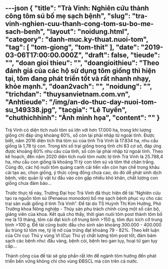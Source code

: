 ---json
{
    "title": "Trà Vinh: Nghiên cứu thành công tôm sú bố mẹ sạch bệnh",
    "slug": "tra-vinh-nghien-cuu-thanh-cong-tom-su-bo-me-sach-benh",
    "layout": "noidung.html",
    "category": "danh-muc.ky-thuat.nuoi-tom",
    "tag": [
        "tom-giong",
        "tom-thit"
    ],
    "date": "2019-03-06T17:00:00.000Z",
    "draft": false,
    "tieude": "",
    "doan gioi thieu": "",
    "doangioithieu": "Theo đánh giá của các hộ sử dụng tôm giống thì hiện tại, tôm đang phát triển tốt và rất nhanh nhạy, khỏe mạnh.",
    "doan2vach": "",
    "noidung": "",
    "trichdan": "thuysanvietnam.com.vn",
    "Anhtieude": "/img/an-do-thuc-day-nuoi-tom-su_149338.jpg",
    "tacgia": "Lê Tuyến",
    "chuthichhinh": "Ảnh minh họa",
    "__content__": ""
}
---
<p>Tr&agrave; Vinh c&oacute; diện t&iacute;ch nu&ocirc;i t&ocirc;m s&uacute; lớn với hơn 17.000 ha, trong khi lượng giống chỉ đ&aacute;p ứng khoảng 60%, số c&ograve;n lại phải nhập từ ngo&agrave;i tỉnh. Được biết, năm 2016 diện t&iacute;ch thả t&ocirc;m s&uacute; của tỉnh Tr&agrave; Vinh l&agrave; 17.834 ha, nhu cầu giống l&agrave; 1,78 tỷ con. Trong khi số trại giống trong tỉnh chỉ 83 cơ sở, đ&aacute;p ứng được khoảng 60% nhu cầu của tỉnh, số c&ograve;n lại phải nhập từ ngo&agrave;i tỉnh. Theo kế hoạch, đến năm 2020 diện t&iacute;ch nu&ocirc;i t&ocirc;m nước lợ tỉnh Tr&agrave; Vinh l&agrave; 25.788,4 ha, nhu cầu con giống l&agrave; khoảng 11 tỷ con t&ocirc;m s&uacute; v&agrave; t&ocirc;m thẻ ch&acirc;n trắng. C&ugrave;ng đ&oacute;, c&aacute;c hộ nu&ocirc;i t&ocirc;m quảng canh cải tiến vẫn c&ograve;n hạn chế trong kh&acirc;u cải tạo ao, chọn giống, &yacute; thức cộng đồng chưa cao, do đ&oacute; dễ ph&aacute;t sinh dịch bệnh, việc quản l&yacute; vật tư đầu v&agrave;o c&ograve;n gặp nhiều kh&oacute; khăn, chất lượng con giống chưa đảm bảo&hellip;</p>

<p>Trước thực tế n&agrave;y, Trường Đại học Tr&agrave; Vinh đ&atilde; thực hiện đề t&agrave;i &ldquo;Nghi&ecirc;n cứu tạo ra nguồn t&ocirc;m s&uacute; (Penaeus monodon) bố mẹ sạch bệnh phục vụ cho c&aacute;c trại sản xuất giống ở tỉnh Tr&agrave; Vinh&rdquo;. Để t&agrave;i do TS Huỳnh Thị Kim Hường, Ph&oacute; Trưởng khoa N&ocirc;ng nghiệp - Thủy sản phụ tr&aacute;ch ch&iacute;nh c&ugrave;ng một số c&aacute;n bộ, giảng vi&ecirc;n của khoa. Kết quả cho thấy, thời gian nu&ocirc;i t&ocirc;m post th&agrave;nh t&ocirc;m bố mẹ l&agrave; 13 th&aacute;ng, t&ocirc;m c&aacute;i đạt k&iacute;ch cỡ trung b&igrave;nh &gt;150 g, t&ocirc;m đực k&iacute;ch cỡ trung b&igrave;nh &gt;100 g. Đề t&agrave;i cũng bước đầu cho sinh sản khoảng 300.000 - 400.000 ấu tr&ugrave;ng từ t&ocirc;m mẹ, tỷ lệ nở của trứng đạt khoảng 79 - 82%. Theo kết luận của Chi cục Th&uacute; y v&ugrave;ng VI (Cục Th&uacute; y) chất lượng t&ocirc;m post tốt, đảm bảm sạch c&aacute;c bệnh như: đầu v&agrave;ng, bệnh c&ograve;i, bệnh teo gan tụy, hoại tử gan tụy cấp&hellip;</p>

<p>Th&agrave;nh c&ocirc;ng của đề t&agrave;i sẽ g&oacute;p phần rất lớn để ng&agrave;nh t&ocirc;m hướng đến ph&aacute;t triển bền vững kh&ocirc;ng chỉ cho v&ugrave;ng ĐBSCL m&agrave; c&ograve;n tr&ecirc;n cả nước.&nbsp;</p>
